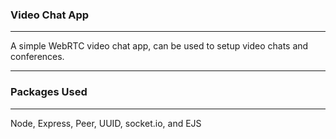 ### Video Chat App

---

A simple WebRTC video chat app, can be used to setup video chats and conferences.

---

### Packages Used

---

Node, Express, Peer, UUID, socket.io, and EJS
